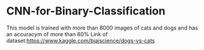 # CNN-for-Binary-Classification
This model is trained with more than 8000 images of cats and dogs and has an accuracym  of more than 80%
Link of dataset:https://www.kaggle.com/biaiscience/dogs-vs-cats
